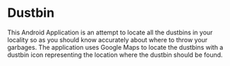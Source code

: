 # Dustbin
This Android Application is an attempt to locate all the dustbins in your locality so as you should know accurately about where to throw your garbages.
The application uses Google Maps to locate the dustbins with a dustbin icon representing the location where the dustbin should be found.
